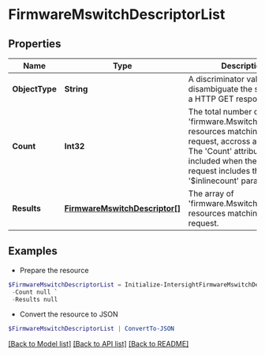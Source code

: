 # FirmwareMswitchDescriptorList
## Properties

Name | Type | Description | Notes
------------ | ------------- | ------------- | -------------
**ObjectType** | **String** | A discriminator value to disambiguate the schema of a HTTP GET response body. | 
**Count** | **Int32** | The total number of &#39;firmware.MswitchDescriptor&#39; resources matching the request, accross all pages. The &#39;Count&#39; attribute is included when the HTTP GET request includes the &#39;$inlinecount&#39; parameter. | [optional] 
**Results** | [**FirmwareMswitchDescriptor[]**](FirmwareMswitchDescriptor.md) | The array of &#39;firmware.MswitchDescriptor&#39; resources matching the request. | [optional] 

## Examples

- Prepare the resource
```powershell
$FirmwareMswitchDescriptorList = Initialize-IntersightFirmwareMswitchDescriptorList  -ObjectType null `
 -Count null `
 -Results null
```

- Convert the resource to JSON
```powershell
$FirmwareMswitchDescriptorList | ConvertTo-JSON
```

[[Back to Model list]](../README.md#documentation-for-models) [[Back to API list]](../README.md#documentation-for-api-endpoints) [[Back to README]](../README.md)

